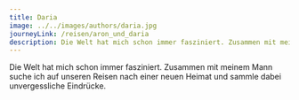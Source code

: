 ```yaml
---
title: Daria
image: ../../images/authors/daria.jpg
journeyLink: /reisen/aron_und_daria
description: Die Welt hat mich schon immer fasziniert. Zusammen mit meinem Mann suche ich auf unseren Reisen nach einer neuen Heimat und sammle dabei unvergessliche Eindrücke.
---
```


Die Welt hat mich schon immer fasziniert. Zusammen mit meinem Mann suche ich auf unseren Reisen nach einer neuen Heimat und sammle dabei unvergessliche Eindrücke.